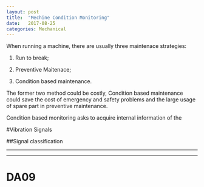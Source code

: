 ```yaml
---
layout: post
title:  "Mechine Condition Monitoring"
date:   2017-08-25
categories: Mechanical
---
```


When running a machine, there are usually three maintenace strategies: 

1) Run to break;

2) Preventive Maitenace;

3) Condition based maintenance.

The former two method could be costly, Condition based maintenance could save the cost of emergency and safety problems and the large usage of spare part in preventive maintenance.

Condition based monitoring asks to acquire internal information of the 

#Vibration Signals

##Signal classification
































---
---

# DA09








































